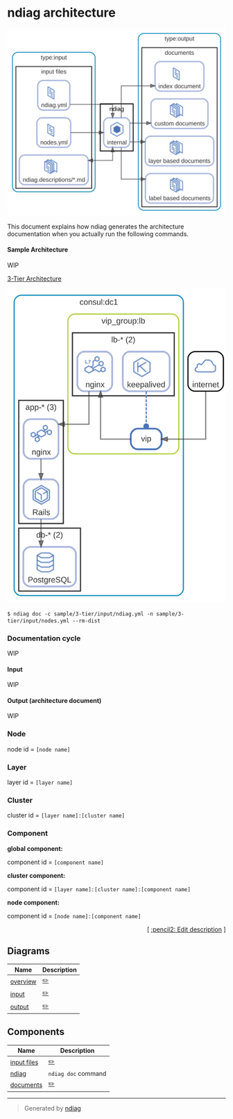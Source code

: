 # ndiag architecture

![diagram](diagram-overview.svg)

This document explains how ndiag generates the architecture documentation when you actually run the following commands.

#### Sample Architecture

WIP

[3-Tier Architecture](/sample/3-tier/output/README.md)

![3tier](/sample/3-tier/output/diagram-overview.svg)

``` console
$ ndiag doc -c sample/3-tier/input/ndiag.yml -n sample/3-tier/input/nodes.yml --rm-dist
```

### Documentation cycle

WIP

#### Input

WIP

#### Output (architecture document)

WIP

### Node

node id = `[node name]`

### Layer

layer id = `[layer name]`

### Cluster

cluster id = `[layer name]:[cluster name]`

### Component

**global component:**

component id = `[component name]`

**cluster component:**

component id = `[layer name]:[cluster name]:[component name]`

**node component:**

component id = `[node name]:[component name]`


<p align="right">
  [ <a href="../ndiag.descriptions/_index.md">:pencil2: Edit description</a> ]
<p>


## Diagrams

| Name | Description |
| --- | --- |
| [overview](diagram-overview.md) | <a href="../ndiag.descriptions/_diagram-overview.md">:pencil2:</a> |
| [input](diagram-input.md) | <a href="../ndiag.descriptions/_diagram-input.md">:pencil2:</a> |
| [output](diagram-output.md) | <a href="../ndiag.descriptions/_diagram-output.md">:pencil2:</a> |



## Components

| Name | Description |
| --- | --- |
| [input files](node-input_files.md) | <a href="../ndiag.descriptions/_node-input_files.md">:pencil2:</a> |
| [ndiag](node-ndiag.md) | `ndiag doc` command |
| [documents](node-documents.md) | <a href="../ndiag.descriptions/_node-documents.md">:pencil2:</a> |



---

> Generated by [ndiag](https://github.com/k1LoW/ndiag)
